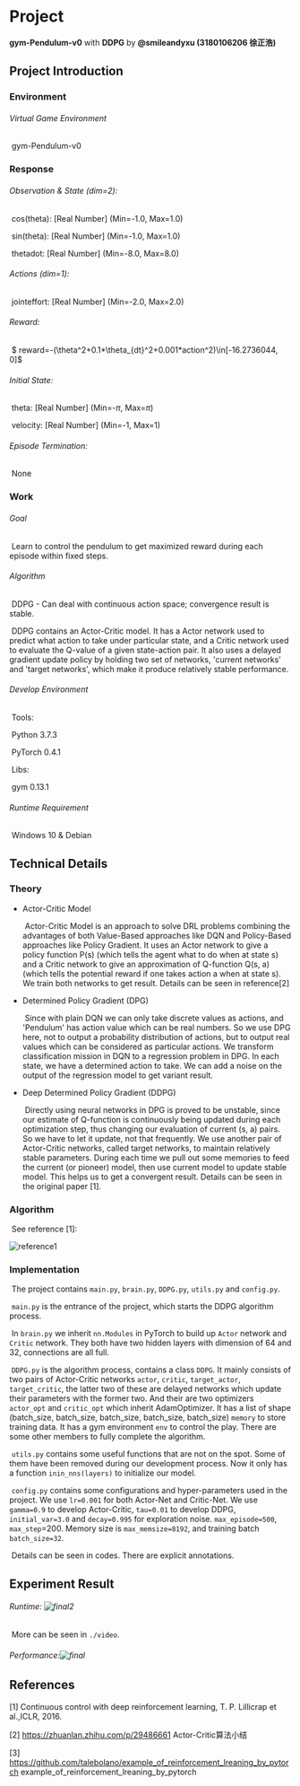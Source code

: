 # Project

**gym-Pendulum-v0** with **DDPG** by **@smileandyxu (3180106206 徐正浩)**

## Project Introduction

### Environment

###### Virtual Game Environment

​	gym-Pendulum-v0

### Response

###### Observation & State (dim=2):

​	cos(theta): [Real Number] (Min=-1.0, Max=1.0)

​	sin(theta): [Real Number] (Min=-1.0, Max=1.0)

​	thetadot: [Real Number] (Min=-8.0, Max=8.0)

###### Actions (dim=1):

​	jointeffort: [Real Number] (Min=-2.0, Max=2.0)

###### Reward:

​	 $ reward=-(\theta^2+0.1*\theta_{dt}^2+0.001*action^2)\in[-16.2736044, 0]$

###### Initial State:

​	theta: [Real Number] (Min=-$\pi$, Max=$\pi$)

​	velocity: [Real Number] (Min=-1, Max=1)

###### Episode Termination:

​	None

### Work

###### Goal

​	Learn to control the pendulum to get maximized reward during each episode within fixed steps.

###### Algorithm

​	DDPG - Can deal with continuous action space; convergence result is stable. 

​	DDPG contains an Actor-Critic model. It has a Actor network used to predict what action to take under particular state, and a Critic network used to evaluate the Q-value of a given state-action pair. It also uses a delayed gradient update policy by holding two set of networks, 'current networks' and 'target networks', which make it produce relatively stable performance.

###### Develop Environment

​	Tools:

​		Python 3.7.3

​		PyTorch 0.4.1

​	Libs:

​		gym 0.13.1

###### Runtime Requirement

​	Windows 10 & Debian



## Technical Details

### Theory

* Actor-Critic Model

  ​	Actor-Critic Model is an approach to solve DRL problems combining the advantages of both Value-Based approaches like DQN and Policy-Based approaches like Policy Gradient. It uses an Actor network to give a policy function P(s) (which tells the agent what to do when at state s) and a Critic network to give an approximation of Q-function Q(s, a) (which tells the potential reward if one takes action a when at state s). We train both networks to get result. Details can be seen in reference[2]

 * Determined Policy Gradient (DPG)

   ​	Since with plain DQN we can only take discrete values as actions, and 'Pendulum' has action value which can be real numbers. So we use DPG here, not to output a probability distribution of actions, but to output real values which can be considered as particular actions. We transform classification mission in DQN to a regression problem in DPG. In each state, we have a determined action to take. We can add a noise on the output of the regression model to get variant result.

 * Deep Determined Policy Gradient (DDPG)

   ​	Directly using neural networks in DPG is proved to be unstable, since our estimate of Q-function is continuously being updated during each optimization step, thus changing our evaluation of current (s, a) pairs. So we have to let it update, not that frequently. We use another pair of Actor-Critic networks, called target networks, to maintain relatively stable parameters. During each time we pull out some memories to feed the current (or pioneer) model, then use current model to update stable model. This helps us to get a convergent result. Details can be seen in the original paper [1].

### Algorithm

​	See reference [1]:

![reference1](C:\Users\smile\Desktop\lab\DDPG\images\reference1.png)

### Implementation

​	The project contains `main.py`, `brain.py`, `DDPG.py`, `utils.py` and `config.py`. 

​	`main.py` is the entrance of the project, which starts the DDPG algorithm process. 

​	In `brain.py` we inherit `nn.Modules` in PyTorch to build up `Actor` network and `Critic` network. They both have two hidden layers with dimension of 64 and 32, connections are all full.

​	`DDPG.py` is the algorithm process, contains a class `DDPG`. It mainly consists of two pairs of Actor-Critic networks `actor`, `critic`, `target_actor`, `target_critic`, the latter two of these are delayed networks which update their parameters with the former two. And their are two optimizers `actor_opt` and `critic_opt` which inherit AdamOptimizer. It has a list of shape (batch_size, batch_size, batch_size, batch_size, batch_size) `memory` to store training data. It has a gym environment `env` to control the play. There are some other members to fully complete the algorithm.

​	`utils.py` contains some useful functions that are not on the spot. Some of them have been removed during our development process. Now it only has a function `inin_nns(layers)` to initialize our model.

​	`config.py` contains some configurations and hyper-parameters used in the project. We use `lr=0.001` for both Actor-Net and Critic-Net. We use `gamma=0.9` to develop Actor-Critic, `tau=0.01` to develop DDPG, `initial_var=3.0` and `decay=0.995` for exploration noise. `max_episode=500`, `max_step`=200. Memory size is `max_memsize=8192`, and training batch `batch_size=32`.

​	Details can be seen in codes. There are explicit annotations.

## Experiment Result

###### Runtime:	![final2](C:\Users\smile\Desktop\lab\DDPG\images\final2.png)

​	More can be seen in `./video`.

###### Performance:![final](C:\Users\smile\Desktop\lab\DDPG\images\final.png)

## References

[1] Continuous control with deep reinforcement learning, T. P. Lillicrap et al.,ICLR, 2016.

[2] <https://zhuanlan.zhihu.com/p/29486661> Actor-Critic算法小结

[3] <https://github.com/talebolano/example_of_reinforcement_lreaning_by_pytorch> example_of_reinforcement_lreaning_by_pytorch